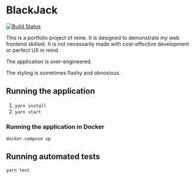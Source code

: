 # BlackJack

[![Build Status](https://travis-ci.com/CalMlynarczyk/BlackJack.svg?branch=master)](https://travis-ci.com/CalMlynarczyk/BlackJack)

This is a portfolio project of mine. It is designed to demonstrate my
web frontend skillset. It is not necessarily made with cost-effective
development or perfect UX in mind.

The application is over-engineered.

The styling is sometimes flashy and obnoxious.

## Running the application

1. `yarn install`
2. `yarn start`

### Running the application in Docker

`docker-compose up`

## Running automated tests

`yarn test`
